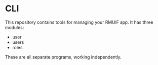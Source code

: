 # CLI

This repository contains tools for managing your RMUIF app. It has three modules:

- user
- users
- roles

These are all separate programs, working independently.
